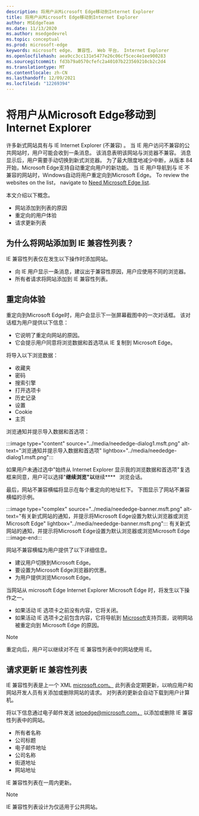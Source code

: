 ```yaml
---
description: 将用户从Microsoft Edge移动到Internet Explorer
title: 将用户从Microsoft Edge移动到Internet Explorer
author: MSEdgeTeam
ms.date: 11/13/2020
ms.author: msedgedevrel
ms.topic: conceptual
ms.prod: microsoft-edge
keywords: microsoft edge， 兼容性， Web 平台， Internet Explorer
ms.openlocfilehash: aea9cc3cc131e5477e26c06cf5cec4e1ee900283
ms.sourcegitcommit: fd3b79a0570cfefc2a40107b223569210cb2c2d4
ms.translationtype: MT
ms.contentlocale: zh-CN
ms.lasthandoff: 12/09/2021
ms.locfileid: "12269394"
---
```

# <a name="moving-users-to-microsoft-edge-from-internet-explorer"></a>将用户从Microsoft Edge移动到Internet Explorer

许多新式网站具有与 IE Internet Explorer (不兼容) 。  当 IE 用户访问不兼容的公共网站时，用户可能会收到一条消息。  该消息表明该网站与浏览器不兼容。  消息显示后，用户需要手动切换到新式浏览器。  为了最大限度地减少中断，从版本 84 开始，Microsoft Edge支持自动重定向用户的新功能。  当 IE 用户导航到与 IE 不兼容的网站时，Windows自动将用户重定向到Microsoft Edge。  To review the websites on the list， navigate to [Need Microsoft Edge list](https://edge.microsoft.com/neededge/v1).

本文介绍以下概念。

*   网站添加到列表的原因
*   重定向的用户体验
*   请求更新列表


<!-- ====================================================================== -->
## <a name="why-is-a-website-added-to-the-ie-compatibility-list"></a>为什么将网站添加到 IE 兼容性列表？

IE 兼容性列表仅在发生以下操作时添加网站。

*   向 IE 用户显示一条消息，建议出于兼容性原因，用户应使用不同的浏览器。
*   所有者请求将网站添加到 IE 兼容性列表。


<!-- ====================================================================== -->
## <a name="redirection-experience"></a>重定向体验

重定向到Microsoft Edge时，用户会显示下一张屏幕截图中的一次对话框。  该对话框为用户提供以下信息：
*  它说明了重定向网站的原因。
*  它会提示用户同意将浏览数据和首选项从 IE 复制到 Microsoft Edge。

将导入以下浏览数据：
*  收藏夹
*  密码
*  搜索引擎
*  打开选项卡
*  历史记录
*  设置
*  Cookie
*  主页

浏览通知并提示导入数据和首选项：

:::image type="content" source="../media/neededge-dialog1.msft.png" alt-text="浏览通知并提示导入数据和首选项" lightbox="../media/neededge-dialog1.msft.png":::

如果用户未通过选中"始终从 Internet Explorer 显示我的浏览数据和首选项"复选框来同意，用户可以选择"**继续浏览"以**继续****   浏览会话。

最后，网站不兼容横幅将显示在每个重定向的地址栏下。  下图显示了网站不兼容横幅的示例。

:::image type="complex" source="../media/neededge-banner.msft.png" alt-text="有关新式网站的通知，并提示将Microsoft Edge设置为默认浏览器或浏览Microsoft Edge" lightbox="../media/neededge-banner.msft.png":::
   有关新式网站的通知，并提示将Microsoft Edge设置为默认浏览器或浏览Microsoft Edge
:::image-end:::

网站不兼容横幅为用户提供了以下详细信息。

*   建议用户切换到Microsoft Edge。
*   要设置为Microsoft Edge浏览器的优惠。
*   为用户提供浏览Microsoft Edge。

当网站从 microsoft Edge Internet Explorer Microsoft Edge 时，将发生以下操作之一。

*   如果活动 IE 选项卡之前没有内容，它将关闭。
*   如果活动 IE 选项卡之前包含内容，它将导航到 [Microsoft](https://support.microsoft.com/office/the-website-you-were-trying-to-reach-doesn-t-work-with-internet-explorer-8f5fc675-cd47-414c-9535-12821ddfc554)支持页面，说明网站被重定向到 Microsoft Edge 的原因。

> [!NOTE]
> 重定向后，用户可以继续对不在 IE 兼容性列表中的网站使用 IE。


<!-- ====================================================================== -->
## <a name="request-an-update-to-the-ie-compatibility-list"></a>请求更新 IE 兼容性列表

IE 兼容性列表是上一个 XML [microsoft.com。](https://www.microsoft.com)  此列表会定期更新，以响应用户和网站开发人员有关添加或删除网站的请求。  对列表的更新会自动下载到用户计算机。

将以下信息通过电子邮件发送 [ietoedge@microsoft.com，](mailto:ietoedge@microsoft.com) 以添加或删除 IE 兼容性列表中的网站。

*   所有者名称
*   公司标题
*   电子邮件地址
*   公司名称
*   街道地址
*   网站地址

IE 兼容性列表在一周内更新。

> [!NOTE]
> IE 兼容性列表设计为仅适用于公共网站。
